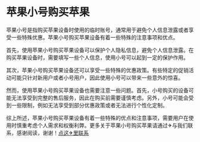 # 苹果小号购买苹果

苹果小号是指购买苹果设备时使用的临时账号，通常用于避免个人信息泄露或者享受一些特殊优惠。苹果小号购买苹果设备有着一些特殊的注意事项和优点。

首先，使用苹果小号购买苹果设备可以保护个人隐私信息，避免个人信息泄露。在购买苹果设备时，需要填写一些个人信息，使用小号可以起到一定的保护作用。

其次，苹果小号购买苹果设备还可以享受一些特殊的优惠政策。有些特定的促销活动可能只针对新用户或者小号用户，因此使用小号可以带来一些意外的惊喜。

然而，使用苹果小号购买苹果设备也需要注意一些问题。首先，小号购买的设备可能无法享受到完整的售后服务，因此在购买前需要谨慎考虑。另外，小号可能会受到一些限制，例如无法享受到部分优惠政策或者无法进行个性化定制。

综上所述，苹果小号购买苹果设备有着一些特殊的优点和注意事项，需要用户在使用时慎重考虑个人需求和权衡利弊。更多关于苹果小号购买苹果请通过✈与我们联系，感谢阅读，谢谢！[点这✈里联系](https://d.k02.cc)